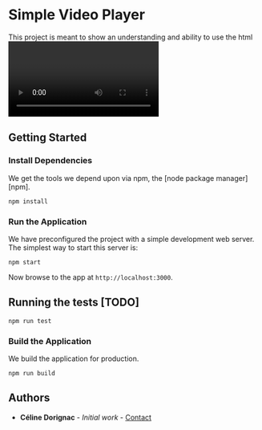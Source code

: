 # Simple Video Player

This project is meant to show an understanding and ability to use the html <video> tag and its API.
This project is in ReactJS

## Getting Started


### Install Dependencies

We get the tools we depend upon via npm, the [node package manager][npm].

```
npm install
```

### Run the Application

We have preconfigured the project with a simple development web server.  The simplest way to start
this server is:

```
npm start
```

Now browse to the app at `http://localhost:3000`.

## Running the tests [TODO]

```
npm run test
```

### Build the Application

We build the application for production.

```
npm run build
```

## Authors

* **Céline Dorignac** - *Initial work* - [Contact](dorignak@gmail.com)
